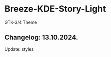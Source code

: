 # Breeze-KDE-Story-Light
GTK-3/4 Theme

Changelog: 13.10.2024.
-----------------------

Update: styles
